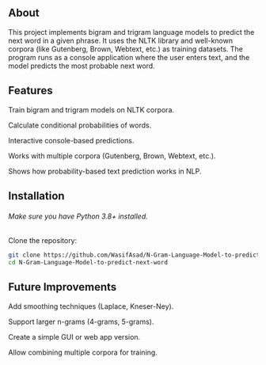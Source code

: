 <h2> About</h2>
This project implements bigram and trigram language models to predict the next word in a given phrase.
It uses the NLTK library and well-known corpora (like Gutenberg, Brown, Webtext, etc.) as training datasets.
The program runs as a console application where the user enters text, and the model predicts the most probable next word.

<h2>Features</h2>

Train bigram and trigram models on NLTK corpora.

Calculate conditional probabilities of words.

Interactive console-based predictions.

Works with multiple corpora (Gutenberg, Brown, Webtext, etc.).

Shows how probability-based text prediction works in NLP.

<h2>Installation</h2>
<h6>Make sure you have Python 3.8+ installed.</h6>

Clone the repository:
```bash
git clone https://github.com/WasifAsad/N-Gram-Language-Model-to-predict-next-word.git
cd N-Gram-Language-Model-to-predict-next-word
```
<h2> Future Improvements</h2>

Add smoothing techniques (Laplace, Kneser-Ney).

Support larger n-grams (4-grams, 5-grams).

Create a simple GUI or web app version.

Allow combining multiple corpora for training.
